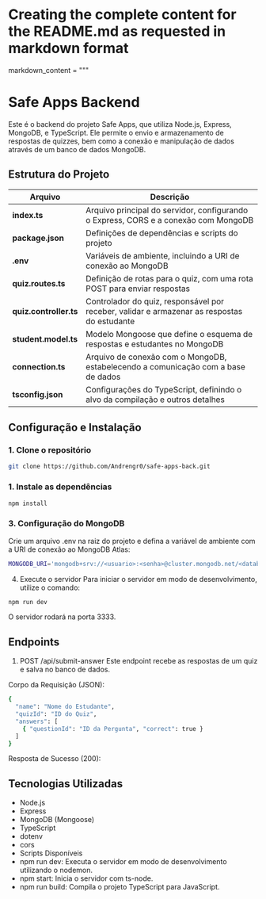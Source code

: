 # Creating the complete content for the README.md as requested in markdown format

markdown_content = """
# Safe Apps Backend

Este é o backend do projeto Safe Apps, que utiliza Node.js, Express, MongoDB, e TypeScript. Ele permite o envio e armazenamento de respostas de quizzes, bem como a conexão e manipulação de dados através de um banco de dados MongoDB.

## Estrutura do Projeto

| Arquivo               | Descrição                                                                 |
|-----------------------|---------------------------------------------------------------------------|
| **index.ts**           | Arquivo principal do servidor, configurando o Express, CORS e a conexão com MongoDB |
| **package.json**       | Definições de dependências e scripts do projeto                          |
| **.env**               | Variáveis de ambiente, incluindo a URI de conexão ao MongoDB             |
| **quiz.routes.ts**     | Definição de rotas para o quiz, com uma rota POST para enviar respostas  |
| **quiz.controller.ts** | Controlador do quiz, responsável por receber, validar e armazenar as respostas do estudante |
| **student.model.ts**   | Modelo Mongoose que define o esquema de respostas e estudantes no MongoDB |
| **connection.ts**      | Arquivo de conexão com o MongoDB, estabelecendo a comunicação com a base de dados |
| **tsconfig.json**      | Configurações do TypeScript, definindo o alvo da compilação e outros detalhes |

## Configuração e Instalação

### 1. Clone o repositório
```bash
git clone https://github.com/Andrengr0/safe-apps-back.git
```

### 1. Instale as dependências
```bash
npm install
```

### 3. Configuração do MongoDB
Crie um arquivo .env na raiz do projeto e defina a variável de ambiente com a URI de conexão ao MongoDB Atlas:

```bash
MONGODB_URI='mongodb+srv://<usuario>:<senha>@cluster.mongodb.net/<database>?retryWrites=true&w=majority'
```

4. Execute o servidor
Para iniciar o servidor em modo de desenvolvimento, utilize o comando:

```bash
npm run dev
```
O servidor rodará na porta 3333.

## Endpoints
1. POST /api/submit-answer
Este endpoint recebe as respostas de um quiz e salva no banco de dados.

Corpo da Requisição (JSON):
```bash
{
  "name": "Nome do Estudante",
  "quizId": "ID do Quiz",
  "answers": [
    { "questionId": "ID da Pergunta", "correct": true }
  ]
}
```
Resposta de Sucesso (200):

## Tecnologias Utilizadas
* Node.js
* Express
* MongoDB (Mongoose)
* TypeScript
* dotenv
* cors
* Scripts Disponíveis
* npm run dev: Executa o servidor em modo de desenvolvimento utilizando o nodemon.
* npm start: Inicia o servidor com ts-node.
* npm run build: Compila o projeto TypeScript para JavaScript.